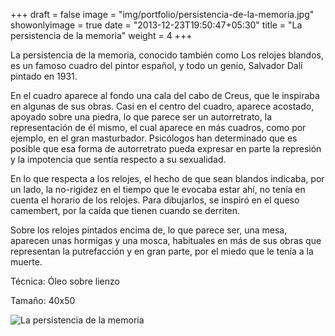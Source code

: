 +++
draft = false
image = "img/portfolio/persistencia-de-la-memoria.jpg"
showonlyimage = true
date = "2013-12-23T19:50:47+05:30"
title = "La persistencia de la memoria"
weight = 4
+++

La persistencia de la memoria, conocido también como Los relojes blandos, es un famoso cuadro del pintor español, y todo un genio, Salvador Dalí pintado en 1931.
<!--more-->

En el cuadro aparece al fondo una cala del cabo de Creus, que le inspiraba en algunas de sus obras. Casi en el centro del cuadro, aparece acostado, apoyado sobre una piedra, lo que parece ser un autorretrato, la representación de él mismo, el cual aparece en más cuadros, como por ejemplo, en el gran masturbador. Psicólogos han determinado que es posible que esa forma de autorretrato pueda expresar en parte la represión y la impotencia que sentía respecto a su sexualidad.

En lo que respecta a los relojes, el hecho de que sean blandos indicaba, por un lado, la no-rigidez en el tiempo que le evocaba estar ahí, no tenía en cuenta el horario de los relojes. Para dibujarlos, se inspiró en el queso camembert, por la caída que tienen cuando se derriten.

Sobre los relojes pintados encima de, lo que parece ser, una mesa, aparecen unas hormigas y una mosca, habituales en más de sus obras que representan la putrefacción y en gran parte, por el miedo que le tenía a la muerte.

Técnica: Óleo sobre lienzo

Tamaño: 40x50

![La persistencia de la memoria](/img/portfolio/persistencia-de-la-memoria.jpg)
